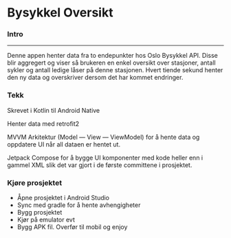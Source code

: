 # Bysykkel Oversikt


### Intro
------------------------------------
Denne appen henter data fra to endepunkter hos Oslo Bysykkel API. Disse blir aggregert og viser så brukeren en enkel oversikt over stasjoner, antall sykler og antall ledige låser på denne stasjonen. 
Hvert tiende sekund henter den ny data og overskriver dersom det har kommet endringer.

### Tekk
Skrevet i Kotlin til Android Native

Henter data med retrofit2

MVVM Arkitektur (Model — View — ViewModel) for å hente data og oppdatere UI når all dataen er hentet ut.

Jetpack Compose for å bygge UI komponenter med kode heller enn i gammel XML slik det var gjort i de første committene i prosjektet.


### Kjøre prosjektet

* Åpne prosjektet i Android Studio 
* Sync med gradle for å hente avhengigheter
* Bygg prosjektet
* Kjør på emulator
evt
* Bygg APK fil. Overfør til mobil og enjoy